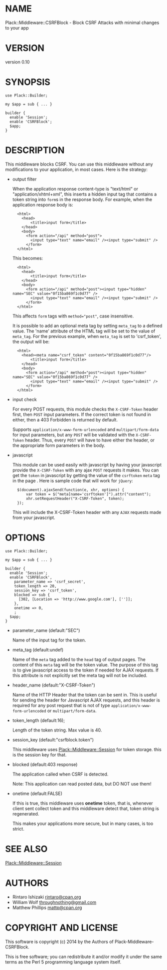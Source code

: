 # NAME

Plack::Middleware::CSRFBlock - Block CSRF Attacks with minimal changes to your app

# VERSION

version 0.10

# SYNOPSIS

    use Plack::Builder;

    my $app = sub { ... }

    builder {
      enable 'Session';
      enable 'CSRFBlock';
      $app;
    }

# DESCRIPTION

This middleware blocks CSRF. You can use this middleware without any modifications
to your application, in most cases. Here is the strategy:

- output filter

    When the application response content-type is "text/html" or
    "application/xhtml+xml", this inserts a hidden input tag that contains a token
    string into `form`s in the response body. For example, when the application
    response body is:

        <html>
          <head>
              <title>input form</title>
          </head>
          <body>
            <form action="/api" method="post">
              <input type="text" name="email" /><input type="submit" />
            </form>
        </html>

    This becomes:

        <html>
          <head>
              <title>input form</title>
          </head>
          <body>
            <form action="/api" method="post"><input type="hidden" name="SEC" value="0f15ba869f1c0d77" />
              <input type="text" name="email" /><input type="submit" />
            </form>
        </html>

    This affects `form` tags with `method="post"`, case insensitive.

    It is possible to add an optional meta tag by setting `meta_tag` to a defined
    value. The 'name' attribute of the HTML tag will be set to the value of
    `meta_tag`. For the previous example, when `meta_tag` is set to
    'csrf\_token', the output will be:

        <html>
          <head><meta name="csrf_token" content="0f15ba869f1c0d77"/>
              <title>input form</title>
          </head>
          <body>
            <form action="/api" method="post"><input type="hidden" name="SEC" value="0f15ba869f1c0d77" />
              <input type="text" name="email" /><input type="submit" />
            </form>
        </html>

- input check

    For every POST requests, this module checks the `X-CSRF-Token` header first,
    then `POST` input parameters. If the correct token is not found in either,
    then a 403 Forbidden is returned by default.

    Supports `application/x-www-form-urlencoded` and `multipart/form-data` for
    input parameters, but any `POST` will be validated with the `X-CSRF-Token`
    header.  Thus, every `POST` will have to have either the header, or the
    appropriate form parameters in the body.

- javascript

    This module can be used easily with javascript by having your javascript
    provide the `X-CSRF-Token` with any ajax `POST` requests it makes.  You can
    get the `token` in javascript by getting the value of the `csrftoken` `meta`
    tag in the page <head>.  Here is sample code that will work for `jQuery`:

        $(document).ajaxSend(function(e, xhr, options) {
            var token = $("meta[name='csrftoken']").attr("content");
            xhr.setRequestHeader("X-CSRF-Token", token);
        });

    This will include the X-CSRF-Token header with any `AJAX` requests made from
    your javascript.

# OPTIONS

    use Plack::Builder;

    my $app = sub { ... }

    builder {
      enable 'Session';
      enable 'CSRFBlock',
        parameter_name => 'csrf_secret',
        token_length => 20,
        session_key => 'csrf_token',
        blocked => sub {
          [302, [Location => 'http://www.google.com'], ['']];
        },
        onetime => 0,
        ;
      $app;
    }

- parameter\_name (default:"SEC")

    Name of the input tag for the token.

- meta\_tag (default:undef)

    Name of the `meta` tag added to the `head` tag of
    output pages.  The content of this `meta` tag will be
    the token value.  The purpose of this tag is to give
    javascript access to the token if needed for AJAX requests.
    If this attribute is not explicitly set the meta tag will not
    be included.

- header\_name (default:"X-CSRF-Token")

    Name of the HTTP Header that the token can be sent in.
    This is useful for sending the header for Javascript AJAX requests,
    and this header is required for any post request that is not
    of type `application/x-www-form-urlencoded` or `multipart/form-data`.

- token\_length (default:16);

    Length of the token string. Max value is 40.

- session\_key (default:"csrfblock.token")

    This middleware uses [Plack::Middleware::Session](http://search.cpan.org/perldoc?Plack::Middleware::Session) for token storage. this is
    the session key for that.

- blocked (default:403 response)

    The application called when CSRF is detected.

    Note: This application can read posted data, but DO NOT use them!

- onetime (default:FALSE)

    If this is true, this middleware uses __onetime__ token, that is, whenever
    client sent collect token and this middleware detect that, token string is
    regenerated.

    This makes your applications more secure, but in many cases, is too strict.

# SEE ALSO

[Plack::Middleware::Session](http://search.cpan.org/perldoc?Plack::Middleware::Session)

# AUTHORS

- Rintaro Ishizaki <rintaro@cpan.org>
- William Wolf <throughnothing@gmail.com>
- Matthew Phillips <mattp@cpan.org>

# COPYRIGHT AND LICENSE

This software is copyright (c) 2014 by the Authors of Plack-Middleware-CSRFBlock.

This is free software; you can redistribute it and/or modify it under
the same terms as the Perl 5 programming language system itself.
